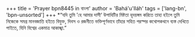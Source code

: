 +++
title = 'Prayer bpn8445 in বাংলা'
author = 'Bahá'u'lláh'
tags = ['lang-bn', 'bpn-unsorted']
+++
*“যদি তুমি ’হে আমার দাসী‘ উপাধিটির মিষ্টতা হৃদয়ঙ্গম করিতে তাহা হইলে তুমি নিজেকে সমগ্র মানবজাতি হইতে বিযুক্ত, দিবস ও রজনীতে ভক্তিপূর্ণভাবে তাঁহার সহিত পরস্পর কথোপকথনে ব্যস্ত দেখিতে পাইতে, যিনি বিশ্বের একমাত্র আকাঙ্খা.”
